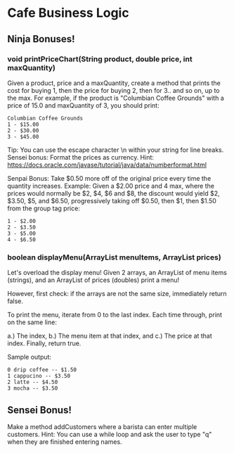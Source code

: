 # Cafe Business Logic

## Ninja Bonuses!

### void printPriceChart(String product, double price, int maxQuantity)

Given a product, price and a maxQuantity, create a method that prints the cost for buying 1, then the price for buying 2, then for 3.. and so on, up to the max. For example, if the product is "Columbian Coffee Grounds" with a price of 15.0 and maxQuantity of 3, you should print:

```
Columbian Coffee Grounds
1 - $15.00
2 - $30.00
3 - $45.00
```

Tip: You can use the escape character \n within your string for line breaks.
Sensei bonus: Format the prices as currency. Hint: https://docs.oracle.com/javase/tutorial/java/data/numberformat.html

Senpai Bonus: Take $0.50 more off of the original price every time the quantity increases. Example: Given a $2.00 price and 4 max, where the prices would normally be $2, $4, $6 and $8, the discount would yield $2, $3.50, $5, and $6.50, progressively taking off $0.50, then $1, then $1.50 from the group tag price:

```
1 - $2.00
2 - $3.50
3 - $5.00
4 - $6.50
```

### boolean displayMenu(ArrayList<String> menuItems, ArrayList<Double> prices)

Let's overload the display menu! Given 2 arrays, an ArrayList of menu items (strings), and an ArrayList of prices (doubles) print a menu!

However, first check: if the arrays are not the same size, immediately return false.

To print the menu, iterate from 0 to the last index. Each time through, print on the same line:

a.) The index, b.) The menu item at that index, and c.) The price at that index.
Finally, return true.

Sample output:

```
0 drip coffee -- $1.50
1 cappucino -- $3.50
2 latte -- $4.50
3 mocha -- $3.50
```

## Sensei Bonus!

Make a method addCustomers where a barista can enter multiple customers. Hint: You can use a while loop and ask the user to type "q" when they are finished entering names.
